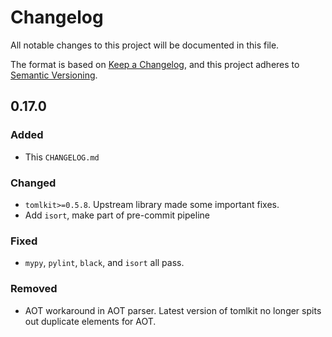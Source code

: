 # Changelog

All notable changes to this project will be documented in this file.

The format is based on [Keep a Changelog](https://keepachangelog.com/en/1.0.0/),
and this project adheres to [Semantic Versioning](https://semver.org/spec/v2.0.0.html).

## 0.17.0

### Added

* This `CHANGELOG.md`

### Changed

* `tomlkit>=0.5.8`. Upstream library made some important fixes.
* Add `isort`, make part of pre-commit pipeline

### Fixed

* `mypy`, `pylint`, `black`, and `isort` all pass.

### Removed

* AOT workaround in AOT parser. Latest version of tomlkit no longer spits out duplicate elements for AOT.
